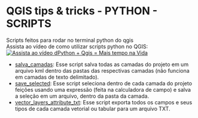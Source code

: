# QGIS tips & tricks - PYTHON - SCRIPTS

Scripts feitos para rodar no terminal python do qgis  
Assista ao vídeo de como utilizar scripts python no QGIS:  
[![Assista ao vídeo dPython + Qgis = Mais tempo na Vida](https://img.youtube.com/vi/0kaYuPeM0wI/0.jpg)](https://www.youtube.com/watch?v=0kaYuPeM0wI)  


* [salva_camadas](https://github.com/kylefelipe/qgis-tips-tricks/tree/master/python/salva_camadas): Esse script salva todas as camadas do projeto em um arquivo kml dentro das pastas das respectivas camadas (não funciona em camadas de texto delimitado).
* [save_selected](https://github.com/kylefelipe/qgis-tips-tricks/tree/master/python/save_selected): Esse script seleciona dentro de cada camada do projeto feições usando uma expressão (feita na calculadora de campo) e salva a seleção em um arquivo, dentro da pasta da camada.
* [vector_layers_attribute_txt](https://github.com/kylefelipe/qgis-tips-tricks/tree/master/python/scripts/vector_layers_attribute_txt): Esse script exporta todos os campos e seus tipos de cada camada vetorial ou tabular para um arquivo TXT.
